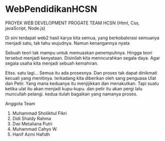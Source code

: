 # WebPendidikanHCSN

PROYEK WEB DEVELOPMENT PROGATE
TEAM HCSN (Html, Css, javaScript, Node.js)

Di sini terdapat web2 hasil karya kita semua,
yang berkobalorasi semuanya menjadi satu,
tak tahu wujudnya. Namun kenangannya nyata

Sebuah teori tak mampu untuk memuaskan penempuhnya.
Hingga teori tersebut menjadi kenyataan.
Disinilah kita menncurahkan segala daya.
Agar segala usaha kita menjadi sebuah kemahiran.

Eitss. satu lagi...
Semua itu ada prosesnya.
Dan proses tak dapat dinikmati kecuali yang menitinya.
terkadang kita diberikan oleh sang penguasa Ulat dan Petir.
Yang mana keduanya itu menjijikkan dan menakutkan.
Tapi suatu ketika ulat itu akan menjadi kupu-kupu.
dan petir itu akan pergi lalu muncullah pelangi.
kedua itulah bagaikan yang namanya proses.


Anggota Team
1. Muhammad Sholikhul Fikri
2. Didi Shaldy Rahma
3. Dwi Metaliana Putri
4. Muhammad Cahyo W.
5. Hanif Azmi Hafidh


